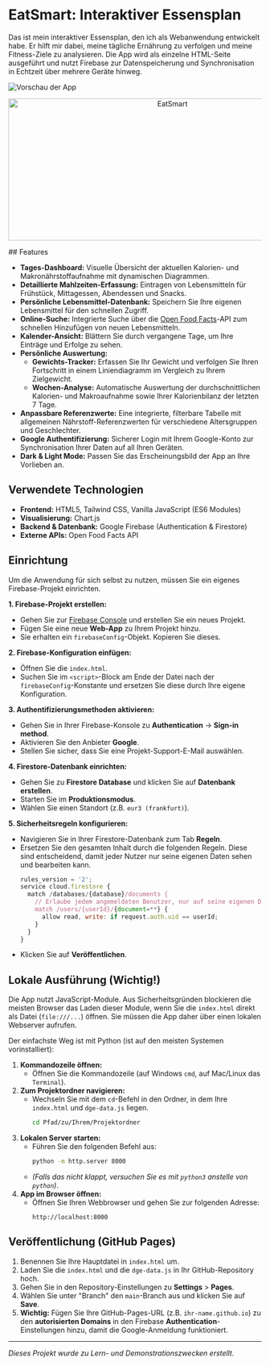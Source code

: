 # EatSmart: Interaktiver Essensplan

Das ist mein interaktiver Essensplan, den ich als Webanwendung entwickelt habe. Er hilft mir dabei, meine tägliche Ernährung zu verfolgen und meine Fitness-Ziele zu analysieren. Die App wird als einzelne HTML-Seite ausgeführt und nutzt Firebase zur Datenspeicherung und Synchronisation in Echtzeit über mehrere Geräte hinweg.

![Vorschau der App](https://placehold.co/800x450/1f2937/a7f3d0?text=EatSmart+App+Vorschau)
<p align="center"> 
  <img src="img/EatSmart.jpg" alt="EatSmart" height="282px" width="637">
</p>
## Features

* **Tages-Dashboard:** Visuelle Übersicht der aktuellen Kalorien- und Makronährstoffaufnahme mit dynamischen Diagrammen.
* **Detaillierte Mahlzeiten-Erfassung:** Eintragen von Lebensmitteln für Frühstück, Mittagessen, Abendessen und Snacks.
* **Persönliche Lebensmittel-Datenbank:** Speichern Sie Ihre eigenen Lebensmittel für den schnellen Zugriff.
* **Online-Suche:** Integrierte Suche über die [Open Food Facts](https://world.openfoodfacts.org/)-API zum schnellen Hinzufügen von neuen Lebensmitteln.
* **Kalender-Ansicht:** Blättern Sie durch vergangene Tage, um Ihre Einträge und Erfolge zu sehen.
* **Persönliche Auswertung:**
    * **Gewichts-Tracker:** Erfassen Sie Ihr Gewicht und verfolgen Sie Ihren Fortschritt in einem Liniendiagramm im Vergleich zu Ihrem Zielgewicht.
    * **Wochen-Analyse:** Automatische Auswertung der durchschnittlichen Kalorien- und Makroaufnahme sowie Ihrer Kalorienbilanz der letzten 7 Tage.
* **Anpassbare Referenzwerte:** Eine integrierte, filterbare Tabelle mit allgemeinen Nährstoff-Referenzwerten für verschiedene Altersgruppen und Geschlechter.
* **Google Authentifizierung:** Sicherer Login mit Ihrem Google-Konto zur Synchronisation Ihrer Daten auf all Ihren Geräten.
* **Dark & Light Mode:** Passen Sie das Erscheinungsbild der App an Ihre Vorlieben an.

## Verwendete Technologien

* **Frontend:** HTML5, Tailwind CSS, Vanilla JavaScript (ES6 Modules)
* **Visualisierung:** Chart.js
* **Backend & Datenbank:** Google Firebase (Authentication & Firestore)
* **Externe APIs:** Open Food Facts API

## Einrichtung

Um die Anwendung für sich selbst zu nutzen, müssen Sie ein eigenes Firebase-Projekt einrichten.

**1. Firebase-Projekt erstellen:**
* Gehen Sie zur [Firebase Console](https://console.firebase.google.com/) und erstellen Sie ein neues Projekt.
* Fügen Sie eine neue **Web-App** zu Ihrem Projekt hinzu.
* Sie erhalten ein `firebaseConfig`-Objekt. Kopieren Sie dieses.

**2. Firebase-Konfiguration einfügen:**
* Öffnen Sie die `index.html`.
* Suchen Sie im `<script>`-Block am Ende der Datei nach der `firebaseConfig`-Konstante und ersetzen Sie diese durch Ihre eigene Konfiguration.

**3. Authentifizierungsmethoden aktivieren:**
* Gehen Sie in Ihrer Firebase-Konsole zu **Authentication** -> **Sign-in method**.
* Aktivieren Sie den Anbieter **Google**.
* Stellen Sie sicher, dass Sie eine Projekt-Support-E-Mail auswählen.

**4. Firestore-Datenbank einrichten:**
* Gehen Sie zu **Firestore Database** und klicken Sie auf **Datenbank erstellen**.
* Starten Sie im **Produktionsmodus**.
* Wählen Sie einen Standort (z.B. `eur3 (frankfurt)`).

**5. Sicherheitsregeln konfigurieren:**
* Navigieren Sie in Ihrer Firestore-Datenbank zum Tab **Regeln**.
* Ersetzen Sie den gesamten Inhalt durch die folgenden Regeln. Diese sind entscheidend, damit jeder Nutzer nur seine eigenen Daten sehen und bearbeiten kann.
    ```javascript
    rules_version = '2';
    service cloud.firestore {
      match /databases/{database}/documents {
        // Erlaube jedem angemeldeten Benutzer, nur auf seine eigenen Daten zuzugreifen.
        match /users/{userId}/{document=**} {
          allow read, write: if request.auth.uid == userId;
        }
      }
    }
    ```
* Klicken Sie auf **Veröffentlichen**.

## Lokale Ausführung (Wichtig!)

Die App nutzt JavaScript-Module. Aus Sicherheitsgründen blockieren die meisten Browser das Laden dieser Module, wenn Sie die `index.html` direkt als Datei (`file:///...`) öffnen. Sie müssen die App daher über einen lokalen Webserver aufrufen.

Der einfachste Weg ist mit Python (ist auf den meisten Systemen vorinstalliert):

1.  **Kommandozeile öffnen:**
    * Öffnen Sie die Kommandozeile (auf Windows `cmd`, auf Mac/Linux das `Terminal`).
2.  **Zum Projektordner navigieren:**
    * Wechseln Sie mit dem `cd`-Befehl in den Ordner, in dem Ihre `index.html` und `dge-data.js` liegen.
        ```sh
        cd Pfad/zu/Ihrem/Projektordner
        ```
3.  **Lokalen Server starten:**
    * Führen Sie den folgenden Befehl aus:
        ```sh
        python -m http.server 8000
        ```
    * *(Falls das nicht klappt, versuchen Sie es mit `python3` anstelle von `python`)*.
4.  **App im Browser öffnen:**
    * Öffnen Sie Ihren Webbrowser und gehen Sie zur folgenden Adresse:
        ```
        http://localhost:8000
        ```

## Veröffentlichung (GitHub Pages)

1.  Benennen Sie Ihre Hauptdatei in `index.html` um.
2.  Laden Sie die `index.html` und die `dge-data.js` in Ihr GitHub-Repository hoch.
3.  Gehen Sie in den Repository-Einstellungen zu **Settings** > **Pages**.
4.  Wählen Sie unter "Branch" den `main`-Branch aus und klicken Sie auf **Save**.
5.  **Wichtig:** Fügen Sie Ihre GitHub-Pages-URL (z.B. `ihr-name.github.io`) zu den **autorisierten Domains** in den Firebase **Authentication**-Einstellungen hinzu, damit die Google-Anmeldung funktioniert.

---
*Dieses Projekt wurde zu Lern- und Demonstrationszwecken erstellt.*
